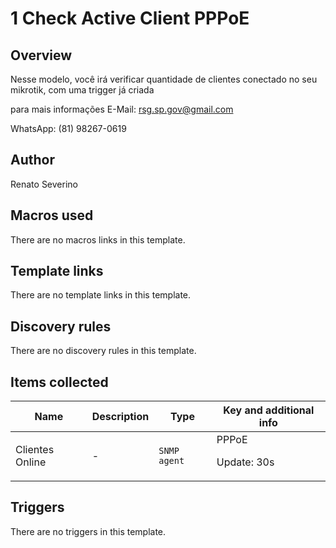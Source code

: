 # 1 Check Active Client PPPoE

## Overview

Nesse modelo, você irá verificar quantidade de clientes conectado no seu mikrotik, com uma trigger já criada 


para mais informações E-Mail: [rsg.sp.gov@gmail.com](mailto:rsg.sp.gov@gmail.com)


WhatsApp: (81) 98267-0619



## Author

Renato Severino

## Macros used

There are no macros links in this template.

## Template links

There are no template links in this template.

## Discovery rules

There are no discovery rules in this template.

## Items collected

|Name|Description|Type|Key and additional info|
|----|-----------|----|----|
|Clientes Online|<p>-</p>|`SNMP agent`|PPPoE<p>Update: 30s</p>|
## Triggers

There are no triggers in this template.

